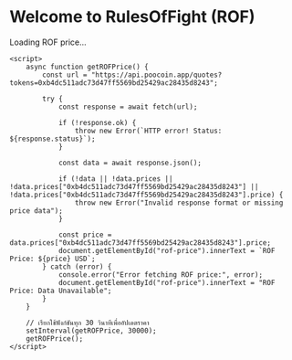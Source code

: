 <!DOCTYPE html>
<html lang="en">
<head>
    <meta charset="UTF-8">
    <meta name="viewport" content="width=device-width, initial-scale=1.0">
    <title>RulesOfFight (ROF) - Official Website</title>
</head>
<body>
    <h1>Welcome to RulesOfFight (ROF)</h1>
    <div id="rof-price">Loading ROF price...</div>

    <script>
        async function getROFPrice() {
            const url = "https://api.poocoin.app/quotes?tokens=0xb4dc511adc73d47ff5569bd25429ac28435d8243";

            try {
                const response = await fetch(url);
                
                if (!response.ok) {
                    throw new Error(`HTTP error! Status: ${response.status}`);
                }
                
                const data = await response.json();
                
                if (!data || !data.prices || !data.prices["0xb4dc511adc73d47ff5569bd25429ac28435d8243"] || !data.prices["0xb4dc511adc73d47ff5569bd25429ac28435d8243"].price) {
                    throw new Error("Invalid response format or missing price data");
                }
                
                const price = data.prices["0xb4dc511adc73d47ff5569bd25429ac28435d8243"].price;
                document.getElementById("rof-price").innerText = `ROF Price: ${price} USD`;
            } catch (error) {
                console.error("Error fetching ROF price:", error);
                document.getElementById("rof-price").innerText = "ROF Price: Data Unavailable";
            }
        }

        // เรียกใช้ฟังก์ชันทุก 30 วินาทีเพื่ออัปเดตราคา
        setInterval(getROFPrice, 30000);
        getROFPrice();
    </script>
</body>
</html>

